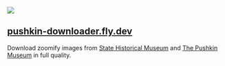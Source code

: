 [![](https://user-images.githubusercontent.com/16024979/221959823-2c0d1498-5b2d-4607-9a04-612b231fcfcb.jpg)](https://pushkin-downloader.fly.dev/)

## [pushkin-downloader.fly.dev](https://pushkin-downloader.fly.dev/)

Download zoomify images from [State Historical Museum](https://catalog.shm.ru/) and [The Pushkin Museum](https://pushkinmuseum.art/exposition_collection/index.php?lang=en) in full quality.
